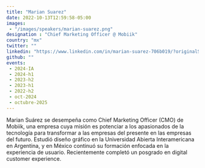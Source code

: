 ```yaml
---
title: "Marian Suarez"
date: 2022-10-13T12:59:58-05:00
images: 
 - "/images/speakers/marian-suarez.png"
designation : "Chief Marketing Officer @ Mobiik"
country: "mx"
twitter: ""
linkedin: "https://www.linkedin.com/in/marian-suarez-706b019/?originalSubdomain=mx"
github: ""
events: 
 - 2024-IA
 - 2024-h1
 - 2023-h2
 - 2023-h1
 - 2022-h2
 - oct-2024
 - octubre-2025
---
```


Marian Suárez se desempeña como Chief Marketing Officer (CMO) de Mobiik, una empresa cuya misión es potenciar a los apasionados de la tecnología para transformar a las empresas del presente en las empresas del futuro. Estudió diseño gráfico en la Universidad Abierta Interamericana en Argentina, y en México continuó su formación enfocada en la experiencia de usuario. Recientemente completó un posgrado en digital customer experience.